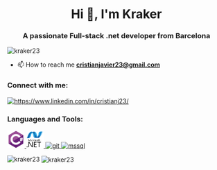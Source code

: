 <h1 align="center">Hi 👋, I'm Kraker</h1>
<h3 align="center">A passionate Full-stack .net developer from Barcelona</h3>

<p align="left"> <img src="https://komarev.com/ghpvc/?username=kraker23&label=Profile%20views&color=0e75b6&style=flat" alt="kraker23" /> </p>

- 📫 How to reach me **cristianjavier23@gmail.com**

<h3 align="left">Connect with me:</h3>
<p align="left">
<a href="https://linkedin.com/in/https://www.linkedin.com/in/cristianj23/" target="blank"><img align="center" src="https://raw.githubusercontent.com/rahuldkjain/github-profile-readme-generator/master/src/images/icons/Social/linked-in-alt.svg" alt="https://www.linkedin.com/in/cristianj23/" height="30" width="40" /></a>
</p>

<h3 align="left">Languages and Tools:</h3>
<p align="left"> <a href="https://www.w3schools.com/cs/" target="_blank" rel="noreferrer"> <img src="https://raw.githubusercontent.com/devicons/devicon/master/icons/csharp/csharp-original.svg" alt="csharp" width="40" height="40"/> </a> <a href="https://dotnet.microsoft.com/" target="_blank" rel="noreferrer"> <img src="https://raw.githubusercontent.com/devicons/devicon/master/icons/dot-net/dot-net-original-wordmark.svg" alt="dotnet" width="40" height="40"/> </a> <a href="https://git-scm.com/" target="_blank" rel="noreferrer"> <img src="https://www.vectorlogo.zone/logos/git-scm/git-scm-icon.svg" alt="git" width="40" height="40"/> </a> <a href="https://www.microsoft.com/en-us/sql-server" target="_blank" rel="noreferrer"> <img src="https://www.svgrepo.com/show/303229/microsoft-sql-server-logo.svg" alt="mssql" width="40" height="40"/> </a> </p>

<p><img align="left" src="https://github-readme-stats.vercel.app/api/top-langs?username=kraker23&show_icons=true&text_color=fe0e50&locale=en&layout=compact" alt="kraker23" /></p>

<p>&nbsp;<img align="center" src="https://github-readme-stats.vercel.app/api?username=kraker23&show_icons=true&locale=en" alt="kraker23" /></p>

